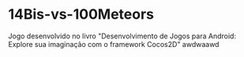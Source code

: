# 14Bis-vs-100Meteors
Jogo desenvolvido no livro "Desenvolvimento de Jogos para Android: Explore sua imaginação com o framework Cocos2D"
awdwaawd
